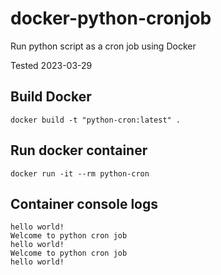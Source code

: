 # docker-python-cronjob
Run python script as a cron job using Docker

Tested 2023-03-29

## Build Docker
```
docker build -t "python-cron:latest" .
```
## Run docker container
```
docker run -it --rm python-cron
```
## Container console logs
```
hello world!
Welcome to python cron job
hello world!
Welcome to python cron job
hello world!
```
